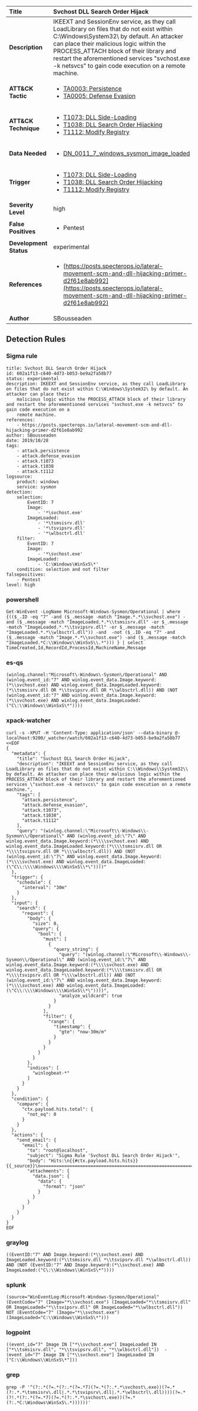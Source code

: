 | Title                    | Svchost DLL Search Order Hijack       |
|:-------------------------|:------------------|
| **Description**          | IKEEXT and SessionEnv service, as they call LoadLibrary on files that do not exist within C:\Windows\System32\ by default. An attacker can place their malicious logic within the PROCESS_ATTACH block of their library and restart the aforementioned services "svchost.exe -k netsvcs" to gain code execution on a remote machine. |
| **ATT&amp;CK Tactic**    |  <ul><li>[TA0003: Persistence](https://attack.mitre.org/tactics/TA0003)</li><li>[TA0005: Defense Evasion](https://attack.mitre.org/tactics/TA0005)</li></ul>  |
| **ATT&amp;CK Technique** | <ul><li>[T1073: DLL Side-Loading](https://attack.mitre.org/techniques/T1073)</li><li>[T1038: DLL Search Order Hijacking](https://attack.mitre.org/techniques/T1038)</li><li>[T1112: Modify Registry](https://attack.mitre.org/techniques/T1112)</li></ul>  |
| **Data Needed**          | <ul><li>[DN_0011_7_windows_sysmon_image_loaded](../Data_Needed/DN_0011_7_windows_sysmon_image_loaded.md)</li></ul>  |
| **Trigger**              | <ul><li>[T1073: DLL Side-Loading](../Triggers/T1073.md)</li><li>[T1038: DLL Search Order Hijacking](../Triggers/T1038.md)</li><li>[T1112: Modify Registry](../Triggers/T1112.md)</li></ul>  |
| **Severity Level**       | high |
| **False Positives**      | <ul><li>Pentest</li></ul>  |
| **Development Status**   | experimental |
| **References**           | <ul><li>[https://posts.specterops.io/lateral-movement-scm-and-dll-hijacking-primer-d2f61e8ab992](https://posts.specterops.io/lateral-movement-scm-and-dll-hijacking-primer-d2f61e8ab992)</li></ul>  |
| **Author**               | SBousseaden |


## Detection Rules

### Sigma rule

```
title: Svchost DLL Search Order Hijack
id: 602a1f13-c640-4d73-b053-be9a2fa58b77
status: experimental
description: IKEEXT and SessionEnv service, as they call LoadLibrary on files that do not exist within C:\Windows\System32\ by default. An attacker can place their
    malicious logic within the PROCESS_ATTACH block of their library and restart the aforementioned services "svchost.exe -k netsvcs" to gain code execution on a
    remote machine.
references:
    - https://posts.specterops.io/lateral-movement-scm-and-dll-hijacking-primer-d2f61e8ab992
author: SBousseaden
date: 2019/10/28
tags:
    - attack.persistence
    - attack.defense_evasion
    - attack.t1073
    - attack.t1038
    - attack.t1112
logsource:
    product: windows
    service: sysmon
detection:
    selection:
        EventID: 7
        Image:
            - '*\svchost.exe'
        ImageLoaded:
            - '*\tsmsisrv.dll'
            - '*\tsvipsrv.dll'
            - '*\wlbsctrl.dll'
    filter:
        EventID: 7
        Image:
            - '*\svchost.exe'
        ImageLoaded:
            - 'C:\Windows\WinSxS\*'        
    condition: selection and not filter
falsepositives:
    - Pentest
level: high
```





### powershell
    
```
Get-WinEvent -LogName Microsoft-Windows-Sysmon/Operational | where {(($_.ID -eq "7" -and ($_.message -match "Image.*.*\\svchost.exe") -and ($_.message -match "ImageLoaded.*.*\\tsmsisrv.dll" -or $_.message -match "ImageLoaded.*.*\\tsvipsrv.dll" -or $_.message -match "ImageLoaded.*.*\\wlbsctrl.dll")) -and  -not ($_.ID -eq "7" -and ($_.message -match "Image.*.*\\svchost.exe") -and ($_.message -match "ImageLoaded.*C:\\Windows\\WinSxS\\.*"))) } | select TimeCreated,Id,RecordId,ProcessId,MachineName,Message
```


### es-qs
    
```
(winlog.channel:"Microsoft\-Windows\-Sysmon\/Operational" AND (winlog.event_id:"7" AND winlog.event_data.Image.keyword:(*\\svchost.exe) AND winlog.event_data.ImageLoaded.keyword:(*\\tsmsisrv.dll OR *\\tsvipsrv.dll OR *\\wlbsctrl.dll)) AND (NOT (winlog.event_id:"7" AND winlog.event_data.Image.keyword:(*\\svchost.exe) AND winlog.event_data.ImageLoaded:("C\:\\Windows\\WinSxS\*"))))
```


### xpack-watcher
    
```
curl -s -XPUT -H 'Content-Type: application/json' --data-binary @- localhost:9200/_watcher/watch/602a1f13-c640-4d73-b053-be9a2fa58b77 <<EOF
{
  "metadata": {
    "title": "Svchost DLL Search Order Hijack",
    "description": "IKEEXT and SessionEnv service, as they call LoadLibrary on files that do not exist within C:\\Windows\\System32\\ by default. An attacker can place their malicious logic within the PROCESS_ATTACH block of their library and restart the aforementioned services \"svchost.exe -k netsvcs\" to gain code execution on a remote machine.",
    "tags": [
      "attack.persistence",
      "attack.defense_evasion",
      "attack.t1073",
      "attack.t1038",
      "attack.t1112"
    ],
    "query": "(winlog.channel:\"Microsoft\\-Windows\\-Sysmon\\/Operational\" AND (winlog.event_id:\"7\" AND winlog.event_data.Image.keyword:(*\\\\svchost.exe) AND winlog.event_data.ImageLoaded.keyword:(*\\\\tsmsisrv.dll OR *\\\\tsvipsrv.dll OR *\\\\wlbsctrl.dll)) AND (NOT (winlog.event_id:\"7\" AND winlog.event_data.Image.keyword:(*\\\\svchost.exe) AND winlog.event_data.ImageLoaded:(\"C\\:\\\\Windows\\\\WinSxS\\*\"))))"
  },
  "trigger": {
    "schedule": {
      "interval": "30m"
    }
  },
  "input": {
    "search": {
      "request": {
        "body": {
          "size": 0,
          "query": {
            "bool": {
              "must": [
                {
                  "query_string": {
                    "query": "(winlog.channel:\"Microsoft\\-Windows\\-Sysmon\\/Operational\" AND (winlog.event_id:\"7\" AND winlog.event_data.Image.keyword:(*\\\\svchost.exe) AND winlog.event_data.ImageLoaded.keyword:(*\\\\tsmsisrv.dll OR *\\\\tsvipsrv.dll OR *\\\\wlbsctrl.dll)) AND (NOT (winlog.event_id:\"7\" AND winlog.event_data.Image.keyword:(*\\\\svchost.exe) AND winlog.event_data.ImageLoaded:(\"C\\:\\\\Windows\\\\WinSxS\\*\"))))",
                    "analyze_wildcard": true
                  }
                }
              ],
              "filter": {
                "range": {
                  "timestamp": {
                    "gte": "now-30m/m"
                  }
                }
              }
            }
          }
        },
        "indices": [
          "winlogbeat-*"
        ]
      }
    }
  },
  "condition": {
    "compare": {
      "ctx.payload.hits.total": {
        "not_eq": 0
      }
    }
  },
  "actions": {
    "send_email": {
      "email": {
        "to": "root@localhost",
        "subject": "Sigma Rule 'Svchost DLL Search Order Hijack'",
        "body": "Hits:\n{{#ctx.payload.hits.hits}}{{_source}}\n================================================================================\n{{/ctx.payload.hits.hits}}",
        "attachments": {
          "data.json": {
            "data": {
              "format": "json"
            }
          }
        }
      }
    }
  }
}
EOF

```


### graylog
    
```
((EventID:"7" AND Image.keyword:(*\\svchost.exe) AND ImageLoaded.keyword:(*\\tsmsisrv.dll *\\tsvipsrv.dll *\\wlbsctrl.dll)) AND (NOT (EventID:"7" AND Image.keyword:(*\\svchost.exe) AND ImageLoaded:("C\:\\Windows\\WinSxS\*"))))
```


### splunk
    
```
(source="WinEventLog:Microsoft-Windows-Sysmon/Operational" (EventCode="7" (Image="*\\svchost.exe") (ImageLoaded="*\\tsmsisrv.dll" OR ImageLoaded="*\\tsvipsrv.dll" OR ImageLoaded="*\\wlbsctrl.dll")) NOT (EventCode="7" (Image="*\\svchost.exe") (ImageLoaded="C:\\Windows\\WinSxS\*")))
```


### logpoint
    
```
((event_id="7" Image IN ["*\\svchost.exe"] ImageLoaded IN ["*\\tsmsisrv.dll", "*\\tsvipsrv.dll", "*\\wlbsctrl.dll"])  -(event_id="7" Image IN ["*\\svchost.exe"] ImageLoaded IN ["C:\\Windows\\WinSxS\*"]))
```


### grep
    
```
grep -P '^(?:.*(?=.*(?:.*(?=.*7)(?=.*(?:.*.*\svchost\.exe))(?=.*(?:.*.*\tsmsisrv\.dll|.*.*\tsvipsrv\.dll|.*.*\wlbsctrl\.dll))))(?=.*(?!.*(?:.*(?=.*7)(?=.*(?:.*.*\svchost\.exe))(?=.*(?:.*C:\Windows\WinSxS\.*))))))'
```



